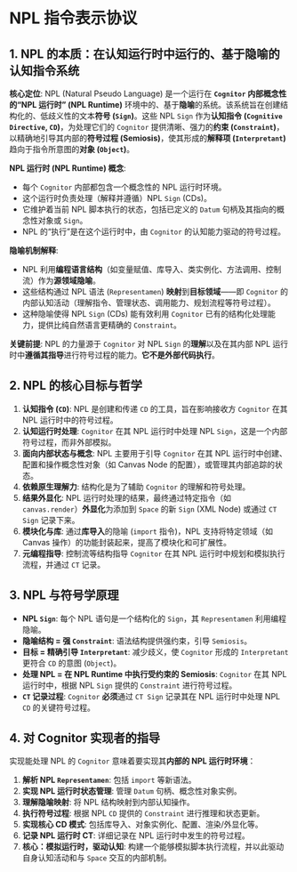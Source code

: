 # NPL 指令表示协议

## 1. NPL 的本质：在认知运行时中运行的、基于隐喻的认知指令系统

**核心定位**: NPL (Natural Pseudo Language) 是一个运行在 **`Cognitor` 内部概念性的“NPL 运行时” (NPL Runtime)** 环境中的、基于**隐喻**的系统。该系统旨在创建结构化的、低歧义性的文本**符号 (`Sign`)**。这些 NPL `Sign` 作为**认知指令 (`Cognitive Directive`, `CD`)**，为处理它们的 `Cognitor` 提供清晰、强力的**约束 (`Constraint`)**，以精确地引导其内部的**符号过程 (Semiosis)**，使其形成的**解释项 (`Interpretant`)** 趋向于指令所意图的**对象 (`Object`)**。

**NPL 运行时 (NPL Runtime) 概念**:

* 每个 `Cognitor` 内部都包含一个概念性的 NPL 运行时环境。
* 这个运行时负责处理（解释并遵循）NPL `Sign` (CDs)。
* 它维护着当前 NPL 脚本执行的状态，包括已定义的 `Datum` 句柄及其指向的概念性对象或 `Sign`。
* NPL 的“执行”是在这个运行时中，由 `Cognitor` 的认知能力驱动的符号过程。

**隐喻机制解释**:

* NPL 利用**编程语言结构**（如变量赋值、库导入、类实例化、方法调用、控制流）作为**源领域隐喻**。
* 这些结构通过 NPL 语法 (`Representamen`) **映射**到**目标领域**——即 `Cognitor` 的内部认知活动（理解指令、管理状态、调用能力、规划流程等符号过程）。
* 这种隐喻使得 NPL `Sign` (CDs) 能有效利用 `Cognitor` 已有的结构化处理能力，提供比纯自然语言更精确的 `Constraint`。

**关键前提**: NPL 的力量源于 `Cognitor` 对 NPL `Sign` 的**理解**以及在其内部 NPL 运行时中**遵循其指导**进行符号过程的能力。**它不是外部代码执行**。

## 2. NPL 的核心目标与哲学

1.  **认知指令 (`CD`)**: NPL 是创建和传递 `CD` 的工具，旨在影响接收方 `Cognitor` 在其 NPL 运行时中的符号过程。
2.  **认知运行时处理**: `Cognitor` 在其 NPL 运行时中处理 NPL `Sign`，这是一个内部符号过程，而非外部模拟。
3.  **面向内部状态与概念**: NPL 主要用于引导 `Cognitor` 在其 NPL 运行时中创建、配置和操作概念性对象（如 Canvas Node 的配置），或管理其内部追踪的状态。
4.  **依赖原生理解力**: 结构化是为了辅助 `Cognitor` 的理解和符号处理。
5.  **结果外显化**: NPL 运行时处理的结果，最终通过特定指令（如 `canvas.render`）**外显化**为添加到 `Space` 的新 `Sign` (XML Node) 或通过 `CT Sign` 记录下来。
6.  **模块化与库**: 通过**库导入**的隐喻 (`import` 指令)，NPL 支持将特定领域（如 Canvas 操作）的功能封装起来，提高了模块化和可扩展性。
7.  **元编程指导**: 控制流等结构指导 `Cognitor` 在其 NPL 运行时中规划和模拟执行流程，并通过 `CT` 记录。

## 3. NPL 与符号学原理

* **NPL `Sign`**: 每个 NPL 语句是一个结构化的 `Sign`，其 `Representamen` 利用编程隐喻。
* **隐喻结构 = 强 `Constraint`**: 语法结构提供强约束，引导 `Semiosis`。
* **目标 = 精确引导 `Interpretant`**: 减少歧义，使 `Cognitor` 形成的 `Interpretant` 更符合 `CD` 的意图 (`Object`)。
* **处理 NPL = 在 NPL Runtime 中执行受约束的 Semiosis**: `Cognitor` 在其 NPL 运行时中，根据 NPL `Sign` 提供的 `Constraint` 进行符号过程。
* **`CT` 记录过程**: `Cognitor` **必须**通过 `CT Sign` 记录其在 NPL 运行时中处理 NPL `CD` 的关键符号过程。

## 4. 对 Cognitor 实现者的指导

实现能处理 NPL 的 `Cognitor` 意味着要实现其**内部的 NPL 运行时环境**：

1.  **解析 NPL `Representamen`**: 包括 `import` 等新语法。
2.  **实现 NPL 运行时状态管理**: 管理 `Datum` 句柄、概念性对象实例。
3.  **理解隐喻映射**: 将 NPL 结构映射到内部认知操作。
4.  **执行符号过程**: 根据 NPL `CD` 提供的 `Constraint` 进行推理和状态更新。
5.  **实现核心 CD 模式**: 包括库导入、对象实例化、配置、渲染/外显化等。
6.  **记录 NPL 运行时 CT**: 详细记录在 NPL 运行时中发生的符号过程。
7.  **核心：模拟运行时，驱动认知**: 构建一个能够模拟脚本执行流程，并以此驱动自身认知活动和与 `Space` 交互的内部机制。